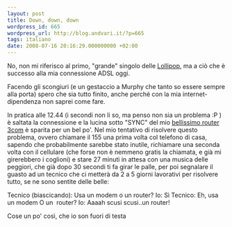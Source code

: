```yaml
---
layout: post
title: Down, down, down
wordpress_id: 665
wordpress_url: http://blog.andvari.it/?p=665
tags: italiano
date: 2008-07-16 20:16:29.000000000 +02:00
---
```

No, non mi riferisco al primo, "grande" singolo delle <a href="http://it.wikipedia.org/wiki/Lollipop_(gruppo_musicale)">Lollipop</a>, ma a ciò che è successo alla mia connessione ADSL oggi.

Facendo gli scongiuri (e un gestaccio a Murphy che tanto so essere sempre alla porta) spero che sia tutto finito, anche perché con la mia internet-dipendenza non saprei come fare.

In pratica alle 12.44 (i secondi non li so, ma penso non sia un problema :P ) è saltata la connessione e la lucina sotto "SYNC" del mio <a href="http://blog.andvari.it/2008/01/26/officeconnect-adsl-wireless-54mbps-11g-firewall-router/">bellissimo router 3com</a> è sparita per un bel po'. Nel mio tentativo di risolvere questo problema, ovvero chiamare il 155 una prima volta col telefono di casa, sapendo che probabilmente sarebbe stato inutile, richiamare una seconda volta con il cellulare (che forse non è nemmeno gratis la chiamata, e già mi girerebbero i coglioni) e stare 27 minuti in attesa con una musica delle peggiori, che già dopo 30 secondi ti fa girar le palle, per poi segnalare il guasto ad un tecnico che ci metterà da 2 a 5 giorni lavorativi per risolvere tutto, se ne sono sentite delle belle:

Tecnico (biascicando): Usa un modem o un router?
Io: Sì
Tecnico: Eh, usa un modem O un  router?
Io: Aaaah scusi scusi..un router!

Cose un po' così, che io son fuori di testa
